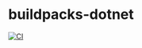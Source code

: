 # buildpacks-dotnet

[![CI](https://github.com/heroku/buildpacks-dotnet/actions/workflows/ci.yml/badge.svg)](https://github.com/heroku/buildpacks-dotnet/actions/workflows/ci.yml)
